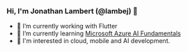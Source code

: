 ### Hi, I'm Jonathan Lambert (@lambej) 👋

- 🔭 I’m currently working with Flutter
- 🌱 I’m currently learning [Microsoft Azure AI Fundamentals](https://learn.microsoft.com/en-us/training/paths/get-started-with-artificial-intelligence-on-azure/)
- 👀 I'm interested in cloud, mobile and AI development.
<!--
**lambej/lambej** is a ✨ _special_ ✨ repository because its `README.md` (this file) appears on your GitHub profile.

Here are some ideas to get you started:

- 🔭 I’m currently working on ...
- 🌱 I’m currently learning [Microsoft Azure AI Fundamentals](https://learn.microsoft.com/en-us/training/paths/get-started-with-artificial-intelligence-on-azure/)
- 👯 I’m looking to collaborate on ...
- 🤔 I’m looking for help with ...
- 💬 Ask me about ...
- 📫 How to reach me: ...
- 😄 Pronouns: ...
- ⚡ Fun fact: ...
-->
